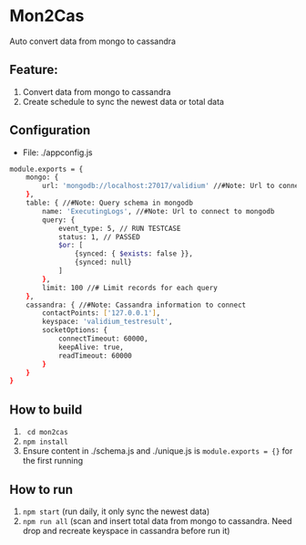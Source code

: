 # Mon2Cas
Auto convert data from mongo to cassandra

## Feature:
1. Convert data from mongo to cassandra
2. Create schedule to sync the newest data or total data

## Configuration
* File: ./appconfig.js
```sh
module.exports = {
    mongo: {
        url: 'mongodb://localhost:27017/validium' //#Note: Url to connect to mongodb
    },
    table: { //#Note: Query schema in mongodb
        name: 'ExecutingLogs', //#Note: Url to connect to mongodb
        query: {
            event_type: 5, // RUN TESTCASE
            status: 1, // PASSED
            $or: [
                {synced: { $exists: false }},
                {synced: null}
            ]            
        },
        limit: 100 //# Limit records for each query
    },
    cassandra: { //#Note: Cassandra information to connect
        contactPoints: ['127.0.0.1'], 
        keyspace: 'validium_testresult',
        socketOptions: {
            connectTimeout: 60000,
            keepAlive: true,
            readTimeout: 60000
        } 
    }
}
```
## How to build
1. ``` cd mon2cas```
2. ```npm install```
3. Ensure content in ./schema.js and ./unique.js is ```module.exports = {}``` for the first running

## How to run
1. ```npm start``` (run daily, it only sync the newest data)
2. ```npm run all``` (scan and insert total data from mongo to cassandra. Need drop and recreate keyspace in cassandra before run it)